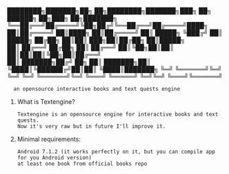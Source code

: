 
████████╗███████╗██╗  ██╗████████╗███████╗███╗   ██╗ ██████╗ ██╗███╗   ██╗███████╗
╚══██╔══╝██╔════╝╚██╗██╔╝╚══██╔══╝██╔════╝████╗  ██║██╔════╝ ██║████╗  ██║██╔════╝
   ██║   █████╗   ╚███╔╝    ██║   █████╗  ██╔██╗ ██║██║  ███╗██║██╔██╗ ██║█████╗  
   ██║   ██╔══╝   ██╔██╗    ██║   ██╔══╝  ██║╚██╗██║██║   ██║██║██║╚██╗██║██╔══╝  
   ██║   ███████╗██╔╝ ██╗   ██║   ███████╗██║ ╚████║╚██████╔╝██║██║ ╚████║███████╗
   ╚═╝   ╚══════╝╚═╝  ╚═╝   ╚═╝   ╚══════╝╚═╝  ╚═══╝ ╚═════╝ ╚═╝╚═╝  ╚═══╝╚══════╝
    
      an opensource interactive books and text quests engine


 1. What is Textengine?
		
		Textengine is an opensource engine for interactive books and text quests.
		Now it's very raw but in future I'll improve it.
		
 2. Minimal requirements:
		
		Android 7.1.2 (it works perfectly on it, but you can compile app for you Android version)
		at least one book from official books repo